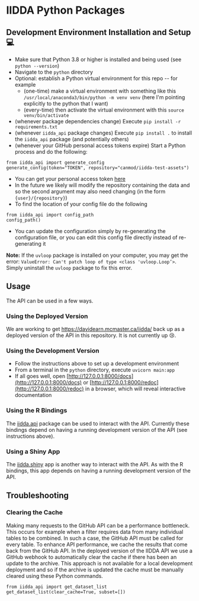 # IIDDA Python Packages

## Development Environment Installation and Setup :computer:

* Make sure that Python 3.8 or higher is installed and being used (see `python --version`)
* Navigate to the `python` directory
* Optional: establish a Python virtual environment for this repo -- for example
  * (one-time) make a virtual environment with something like this `/usr/local/anaconda3/bin/python -m venv venv` (here I'm pointing explicitly to the python that I want)
  * (every-time) then activate the virtual environment with this `source venv/bin/activate`
* (whenever package dependencies change) Execute `pip install -r requirements.txt`
* (whenever `iidda_api` package changes) Execute `pip install .` to install the `iidda_api` package (and potentially others)
* (whenever your GitHub personal access tokens expire) Start a Python process and do the following:
```
from iidda_api import generate_config
generate_config(token="TOKEN", repository="canmod/iidda-test-assets")
```
  * You can get your personal access token [here](https://github.com/settings/tokens)
  * In the future we likely will modify the repository containing the data and so the second argument may also need changing (in the form `{user}/{repository}`)
  * To find the location of your config file do the following
```
from iidda_api import config_path
config_path()
```
  * You can update the configuration simply by re-generating the configuration file, or you can edit this config file directly instead of re-generating it

**Note:**
If the `uvloop` package is installed on your computer, you may get the error: `ValueError: Can't patch loop of type <class 'uvloop.Loop’>`. Simply uninstall the `uvloop` package to fix this error.

## Usage

The API can be used in a few ways.

### Using the Deployed Version

We are working to get https://davidearn.mcmaster.ca/iidda/ back up as a deployed version of the API in this repository. It is not currently up 😢.

### Using the Development Version

* Follow the instructions above to set up a development environment
* From a terminal in the `python` directory, execute `uvicorn main:app`
* If all goes well, open [http://127.0.0.1:8000/docs](http://127.0.0.1:8000/docs) or [http://127.0.0.1:8000/redoc](http://127.0.0.1:8000/redoc) in a browser, which will reveal interactive documentation

### Using the R Bindings

The [iidda.api](../R/iidda.api) package can be used to interact with the API. Currently these bindings depend on having a running development version of the API (see instructions above).

### Using a Shiny App

The [iidda.shiny](../R/iidda.shiny) app is another way to interact with the API. As with the R bindings, this app depends on having a running development version of the API.


## Troubleshooting

### Clearing the Cache

Making many requests to the GitHub API can be a performance bottleneck. This occurs for example when a filter requires data from many individual tables to be combined. In such a case, the GitHub API must be called for every table. To enhance API performance, we cache the results that come back from the GitHub API. In the deployed version of the IIDDA API we use a GitHub webhook to automatically clear the cache if there has been an update to the archive. This approach is not available for a local development deployment and so if the archive is updated the cache must be manually cleared using these Python commands.
```{python}
from iidda_api import get_dataset_list
get_dataset_list(clear_cache=True, subset=[])
```
